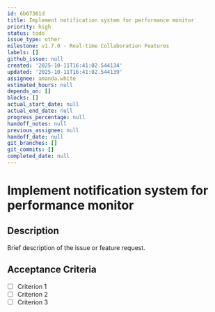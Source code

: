 ```yaml
---
id: 6b67361d
title: Implement notification system for performance monitor
priority: high
status: todo
issue_type: other
milestone: v1.7.0 - Real-time Collaboration Features
labels: []
github_issue: null
created: '2025-10-11T16:41:02.544134'
updated: '2025-10-11T16:41:02.544139'
assignee: amanda.white
estimated_hours: null
depends_on: []
blocks: []
actual_start_date: null
actual_end_date: null
progress_percentage: null
handoff_notes: null
previous_assignee: null
handoff_date: null
git_branches: []
git_commits: []
completed_date: null
---
```


# Implement notification system for performance monitor

## Description

Brief description of the issue or feature request.

## Acceptance Criteria

- [ ] Criterion 1
- [ ] Criterion 2
- [ ] Criterion 3